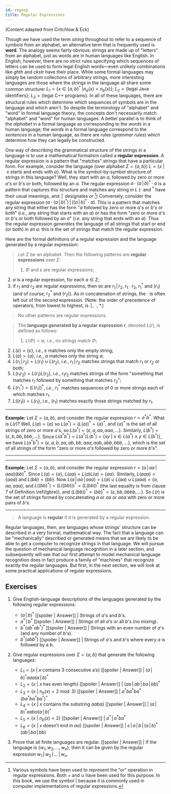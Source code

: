 ```yaml
---
id: regexp
title: Regular Expressions
---
```


(Content adapted from Critchlow &amp; Eck)

Though we have used the term _string_ throughout to refer to a sequence of
symbols from an alphabet, an alternative term that is frequently used is **word**. 
The analogy seems fairly obvious: strings are made up of "letters"
from an alphabet, just as words are in human languages like English.
In English, however, there are no strict rules specifying which sequences 
of letters can be used to form legal English words&mdash;even unlikely
combinations like _ghth_ and _ckstr_ have their place. 
While some formal languages may simply
be random collections of arbitrary strings, more interesting languages
are those where the strings in the language all share some 
common structure: $L_1 = \{ x\in \{a,b\}^* \ | n_a(x) =
n_b(x)\}$; $L_2 = \{\textrm{legal Java identifiers}\}$; $L_3 = \{\textrm{legal C++
programs}\}$. In all of these languages, there are structural 
rules which determine which sequences of symbols are in the language and which
aren't.
So
despite the terminology of "alphabet" and "word" in formal
language theory, the concepts don't necessarily match "alphabet"
and "word" for human languages. A better parallel is to think of
the _alphabet_ in a formal language as corresponding to the _words_ in a
human language; the _words_ in a formal language correspond to
the _sentences_ in a human language, as there are rules (_grammar 
rules_) which determine how they can legally be constructed.

One way of describing the grammatical structure of the strings in a language is
to use a mathematical formalism called a **regular expression**. A regular
expression is a pattern that "matches" strings that have a particular form. For
example, consider the language (over alphabet $\Sigma = \{a,b\}$) $L= \{x \ | \ x
\textrm{\ starts and ends with\ } a\}$. What is the symbol-by-symbol 
structure of
strings in this language? Well, they start with an $a$, followed by zero or more
$a$'s or $b$'s or both, followed by an $a$. The regular expression 
$a \cdot (a \,|\, b)^* \cdot a$ is a pattern that captures this structure and matches any string in
$L$ ($\cdot$ and $^*$ have their usual meanings, and $\,|\,$ designates _or_.[^1]) 
Conversely, consider the regular expression ($a\cdot(a\,|\, b)^*) \,|\, ((a\,|\, b)^*\cdot a)$.
This is a pattern that matches any string that either has the form "$a$ followed
by zero or more $a$'s or $b$'s or both" (_i.e._, any string that starts with an $a$)
_or_ has the form "zero or more $a$'s or $b$'s or both followed by an $a$"
(_i.e._ any string that ends with an $a$). Thus the regular expression 
_generates_ the language of all strings that start or end (or both) in an
$a$: this is the set of strings that match the regular expression.

[^1]: Various symbols have been used to represent the "or" operation in regular expressions. Both
$+$ and $\cup$ have been used for this purpose. In this book, we use the symbol $|$ because
it is commonly used in computer implementations of regular expressions.

Here are the formal definitions of a regular expression and the language
generated by a regular expression:

> Let $\Sigma$ be an alphabet. Then the 
following patterns are **regular expressions** over $\Sigma$:
>
>  1. $\Phi$ and $\varepsilon$ are regular expressions;
   2. $a$ is a regular expression, for each $a \in \Sigma$;
   3. if $r_1$ and $r_2$ are regular expressions, then so are
$r_1\,|\, r_2$, $r_1\cdot r_2$, $r_1^*$ and $(r_1)$ (and of course, $r_2^*$
and $(r_2)$).
As in concatenation of strings, the $\cdot$ is often left out of
the second expression. (Note: the order of precedence of operators, from lowest to highest,
is $\,|\,$, $\cdot$, $*$.)
>
> No other patterns are regular expressions.

> The **language generated by a regular expression $r$**, 
denoted $L(r)$,
is defined as follows:
>
>  1. $L(\Phi) = \emptyset$, _i.e._, no strings match $\Phi$;
   2. $L(\varepsilon) = \{\varepsilon\}$, _i.e._, $\varepsilon$ matches only the 
empty string;
   3. $L(a) = \{a\}$, _i.e._, $a$ matches only the string $a$;
   4. $L(r_1\,|\, r_2) = L(r_1) \cup L(r_2)$, _i.e._, $r_1\,|\, r_2$ matches
strings that match $r_1$ or $r_2$ or both;
   5. $L(r_1r_2) = L(r_1)L(r_2)$, _i.e._, $r_1r_2$ matches strings of the form 
"something that matches $r_1$ followed by something that 
matches $r_2$";
   6. $L(r_1^*) = (L(r_1))^*$, _i.e._, $r_1^*$ matches sequences of 0
or more strings each of which matches $r_1$.
   7. $L((r_1)) = L(r_1)$, _i.e._, $(r_1)$ matches exactly those strings
matched by $r_1$.

---
**Example:** Let $\Sigma = \{a,b\}$, and consider the regular expression $r=a^*b^*$. What is
$L(r)$? Well, $L(a) = \{a\}$ so $L(a^*) = (L(a))^* = \{a\}^*$, and $\{a\}^*$ is
the set of all strings of zero or more $a$'s, so $L(a^*) = \{\varepsilon, a, aa, aaa,
\ldots\}$. Similarly, $L(b^*) = \{\varepsilon, b, bb, bbb, \ldots\}$. 
Since $L(a^*b^*) = L(a^*)L(b^*) = \{xy \ | \ x\in L(a^*)\land y\in L(b^*)\}$, we
have $L(a^*b^*) = \{\varepsilon, a, b, aa, ab, bb, aaa, aab, abb, bbb, \ldots\}$,
which is the set of all strings of the form "zero or more $a$'s followed by zero
or more $b$'s".

---

---
**Example:** Let $\Sigma = \{a,b\}$, and consider the regular expression $r=(a\,|\, aa\,|\, aaa)(bb)^*$.
Since $L(a) = \{a\}$, $L(aa) = L(a)L(a) = \{aa\}$. Similarly, $L(aaa) = \{aaa\}$
and $L(bb) = \{bb\}$. Now $L(a\,|\, aa\,|\, aaa) = L(a) \cup L(aa) \cup L(aaa) = \{a, aa,
aaa\}$, and $L((bb)^*) = (L((bb)))^* = (L(bb))^*$ (the last equality is from
clause 7 of Definition \ref{lgbre}), and $(L(bb))^* = \{bb\}^* = \{\varepsilon, bb,
bbbb, \ldots\}$. So $L(r)$ is the set of strings formed by
concatenating $a$ or $aa$ or $aaa$ with zero or more pairs of $b$'s.

---

> A language is **regular** if it is generated by
a regular expression.

Regular languages, then, are languages whose strings' structure can be described
in a very formal, mathematical way. The fact that a language can be
"mechanically" described or generated means that we are likely to be
able to get a computer to recognize strings in that language.
We will pursue the question of mechanical language recognition in
a later section, and subsequently will see that our first attempt to model mechanical
language recognition does in fact produce a family of "machines" that recognize
exactly the regular languages. But first, in the next section, we will look at some
practical applications of regular expressions.

## Exercises

1. Give English-language descriptions of the languages generated by the
following regular expressions:
   * $(a\,|\, b)^*$
   [[spoiler | Answer]]
   | Strings of $a$'s and $b$'s. 
   * $a^*\,|\, b^*$
   [[spoiler | Answer]]
   | Strings of all $a$'s or all $b$'s (no mixing).
   * $b^*(ab^*ab^*)^*$
   [[spoiler | Answer]]
   | Strings with an even number of $a$'s (and any number of $b$'s).
   * $b^*(abb^*)$
   [[spoiler | Answer]]
   | Strings of $a$'s and $b$'s where every $a$ is followed by a $b$.

2. Give regular expressions over $\Sigma=\{a,b\}$ that generate the 
following languages:
   * $L_1 = \{ x \ | \ x \textrm{ contains 3 consecutive a's}\}$
   [[spoiler | Answer]]
   | $(a\,|\,b)^*aaa(a\,|\,b)^*$
   * $L_2 = \{ x \ | \ x \textrm{ has even length}\}$
   [[spoiler | Answer]]
   | $(aa\,|\,ab\,|\,ba\,|\,bb)^*$
   * $L_3 = \{ x \ | \ n_b(x) = 2 \bmod{3}\}$
   [[spoiler | Answer]]
   | $a^*ba^*ba^*(ba^*ba^*ba^*)^*$
   * $L_4 = \{ x \ | \ x \textrm{ contains the substring } aaba\}$
   [[spoiler | Answer]]
   | $(a\,|\,b)^*aaba(a\,|\,b)^*$
   * $L_5 = \{ x \ | \ n_b(x) < 2 \}$
   [[spoiler | Answer]]
   | $a^*\,|\,a^*ba^*$
   * $L_6 = \{ x \ | \ x \textrm{ doesn't end in } aa\}$
   [[spoiler | Answer]]
   | $\varepsilon\,|\,a\,|\,b\,|\,(a\,|\,b)^*(ab\,|\,ba\,|\,bb)$

3. Prove that all finite languages are regular.
[[spoiler | Answer]]
| If the language is $\{w_1, w_2, \ldots, w_n\}$, then it can be given by the regular expression $w_1\,|\,w_2\,|\,\ldots\,|\,w_n$.
